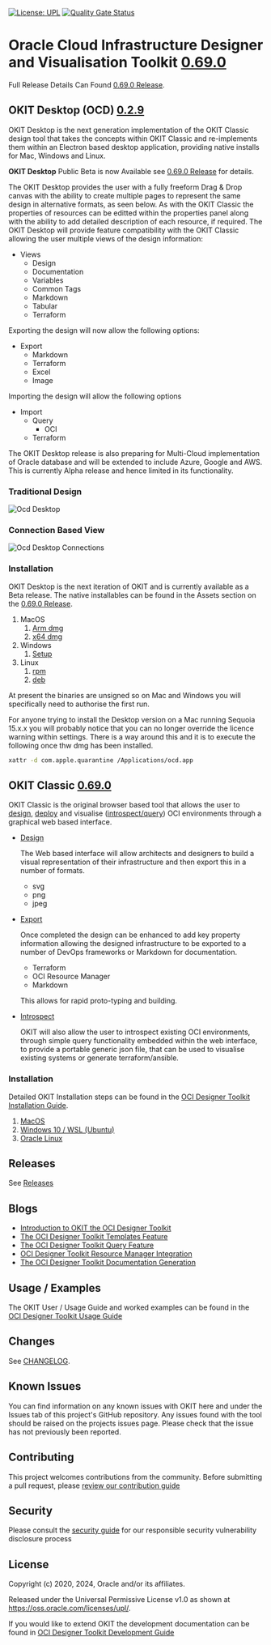 [![License: UPL](https://img.shields.io/badge/license-UPL-green)](https://img.shields.io/badge/license-UPL-green) [![Quality Gate Status](https://sonarcloud.io/api/project_badges/measure?project=oracle_oci-designer-toolkit&metric=alert_status)](https://sonarcloud.io/summary/new_code?id=oracle_oci-designer-toolkit)
# Oracle Cloud Infrastructure Designer and Visualisation Toolkit [0.69.0](CHANGELOG.md#version-0.69.0)

Full Release Details Can Found [0.69.0 Release](https://github.com/oracle/oci-designer-toolkit/releases/tag/v0.69.0).





## OKIT Desktop (OCD) [0.2.9](CHANGELOG.md#version-0.69.0)

OKIT Desktop is the next generation implementation of the OKIT Classic design tool that takes the concepts within OKIT Classic and re-implements them within
an Electron based desktop application, providing native installs for Mac, Windows and Linux.

**OKIT Desktop** Public Beta is now Available see [0.69.0 Release](https://github.com/oracle/oci-designer-toolkit/releases/tag/v0.69.0) for details.

The OKIT Desktop provides the user with a fully freeform Drag & Drop canvas with the ability to create multiple pages to represent the same design in alternative formats, as seen below. As with the OKIT Classic the properties of resources can be editted within the properties panel along with the ability to add detailed description of each resource, if required. The OKIT Desktop will provide feature compatibility with the OKIT Classic allowing the user multiple views of the design information:

- Views
    - Design
    - Documentation
    - Variables
    - Common Tags
    - Markdown
    - Tabular
    - Terraform

Exporting the design will now allow the following options:

- Export
    - Markdown
    - Terraform
    - Excel
    - Image

Importing the design will allow the following options
- Import
    - Query
        - OCI
    - Terraform

The OKIT Desktop release is also preparing for Multi-Cloud implementation of Oracle database and will be extended to include Azure, Google and AWS. This is currently Alpha release and hence limited in its functionality.

### Traditional Design
![Ocd Desktop](https://github.com/oracle/oci-designer-toolkit/blob/master/ocd/images/OcdDesktop3.png)
### Connection Based View
![Ocd Desktop Connections](https://github.com/oracle/oci-designer-toolkit/blob/master/ocd/images/OcdDesktop4.png)

### Installation
OKIT Desktop is the next iteration of OKIT and is currently available as a Beta release. 
The native installables can be found in the Assets section on the [0.69.0 Release](https://github.com/oracle/oci-designer-toolkit/releases/tag/v0.69.0).
1. MacOS
    1. [Arm dmg](https://github.com/oracle/oci-designer-toolkit/releases/download/v0.69.0/ocd-0.2.7-arm64.dmg)
    2. [x64 dmg](https://github.com/oracle/oci-designer-toolkit/releases/download/v0.69.0/ocd-0.2.7-x64.dmg)
2. Windows
    1. [Setup](https://github.com/oracle/oci-designer-toolkit/releases/download/v0.69.0/ocd-0.2.7-Setup.exe)
3. Linux
    1. [rpm](https://github.com/oracle/oci-designer-toolkit/releases/download/v0.69.0/ocd-0.2.7-1.x86_64.rpm)
    2. [deb](https://github.com/oracle/oci-designer-toolkit/releases/download/v0.69.0/ocd_0.2.7_amd64.deb)

At present the binaries are unsigned so on Mac and Windows you will specifically need to authorise the first run.

For anyone trying to install the Desktop version on a Mac running Sequoia 15.x.x you will probably notice that you can no longer override the licence warning within settings. There is a way around this and it is to execute the following once thw dmg has been installed.
```bash
xattr -d com.apple.quarantine /Applications/ocd.app
```



## OKIT Classic [0.69.0](CHANGELOG.md#version-0.69.0)

OKIT Classic is the original browser based tool that allows the user to [design](https://www.ateam-oracle.com/introduction-to-okit-the-oci-designer-toolkit), 
[deploy](https://www.ateam-oracle.com/introduction-to-okit-the-oci-designer-toolkit) and visualise ([introspect/query](https://www.ateam-oracle.com/the-oci-designer-toolkit-query-feature)) 
OCI environments through a graphical web based interface. 

- [Design](https://www.ateam-oracle.com/introduction-to-okit-the-oci-designer-toolkit)

    The Web based interface will allow architects and designers to build a visual representation of their infrastructure
    and then export this in a number of formats. 

    - svg
    - png
    - jpeg

- [Export](https://www.ateam-oracle.com/introduction-to-okit-the-oci-designer-toolkit)

    Once completed the design can be enhanced to add key property information allowing the designed infrastructure to
    be exported to a number of DevOps frameworks or Markdown for documentation.
    
    - Terraform
    - OCI Resource Manager
    - Markdown
    
    This allows for rapid proto-typing and building.

- [Introspect](https://www.ateam-oracle.com/the-oci-designer-toolkit-query-feature)

    OKIT will also allow the user to introspect existing OCI environments, through simple query functionality embedded within the
    web interface, to provide a portable generic json file, that can be used to visualise existing systems or generate terraform/ansible.

### Installation
Detailed OKIT Installation steps can be found in the [OCI Designer Toolkit Installation Guide](okitclassic/documentation/Installation.md).
1. [MacOS](okitclassic/documentation/Installation.md#macos)
2. [Windows 10 / WSL (Ubuntu)](okitclassic/documentation/Installation.md#windows-10--wsl-ubuntu)
3. [Oracle Linux](okitclassic/documentation/Installation.md#oracle-linux-ol8)





## Releases

See [Releases](https://github.com/oracle/oci-designer-toolkit/releases)
  




## Blogs
- [Introduction to OKIT the OCI Designer Toolkit](https://www.ateam-oracle.com/introduction-to-okit-the-oci-designer-toolkit)
- [The OCI Designer Toolkit Templates Feature](https://www.ateam-oracle.com/the-oci-designer-toolkit-templates-feature)
- [The OCI Designer Toolkit Query Feature](https://www.ateam-oracle.com/the-oci-designer-toolkit-query-feature)
- [OCI Designer Toolkit Resource Manager Integration](https://www.ateam-oracle.com/oci-designer-toolkit-resource-manager-integration)
- [The OCI Designer Toolkit Documentation Generation](https://www.ateam-oracle.com/the-oci-designer-toolkit-documentation-generation)





## Usage / Examples
The OKIT User / Usage Guide and worked examples can be found in the [OCI Designer Toolkit Usage Guide](okitclassic/documentation/Usage.md)





## Changes

See [CHANGELOG](CHANGELOG.md).





## Known Issues

You can find information on any known issues with OKIT here and under the Issues tab of this project's GitHub repository.
Any issues found with the tool should be raised on the projects issues page. Please check that the issue has not previously
been reported. 

## Contributing

This project welcomes contributions from the community. Before submitting a pull request, please [review our contribution guide](./CONTRIBUTING.md)

## Security

Please consult the [security guide](./SECURITY.md) for our responsible security vulnerability disclosure process

## License

Copyright (c) 2020, 2024, Oracle and/or its affiliates.

Released under the Universal Permissive License v1.0 as shown at
<https://oss.oracle.com/licenses/upl/>.


If you would like to extend OKIT the development documentation can be found in [OCI Designer Toolkit Development Guide](okitclassic/documentation/Development.md)

